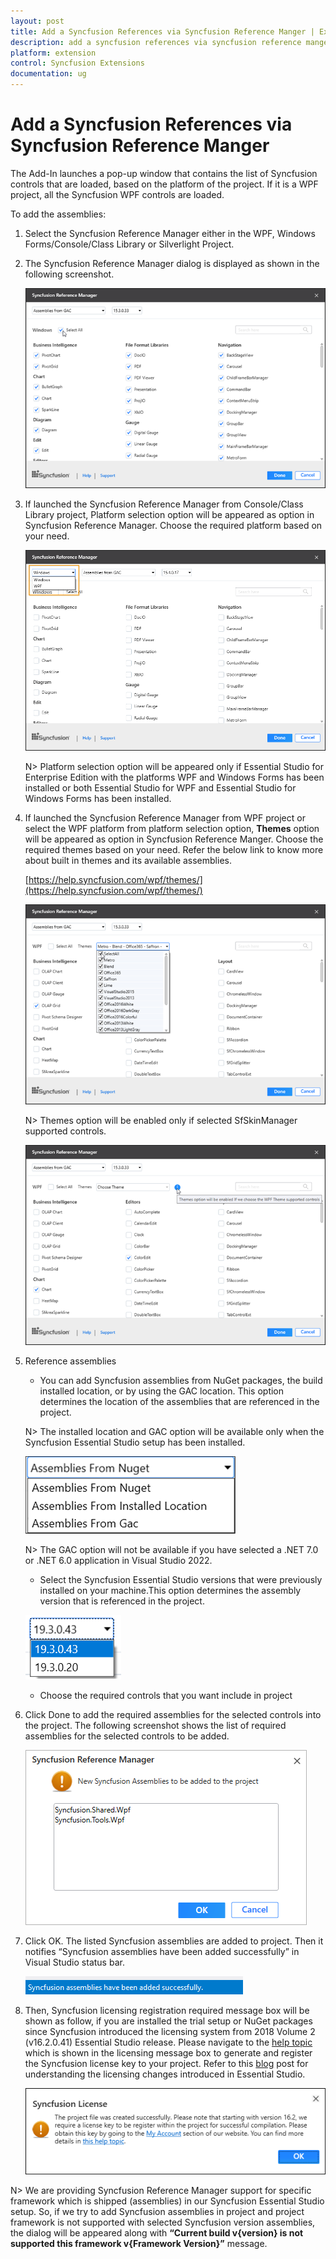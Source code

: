```yaml
---
layout: post
title: Add a Syncfusion References via Syncfusion Reference Manger | Extension | Syncfusion
description: add a syncfusion references via syncfusion reference manger
platform: extension
control: Syncfusion Extensions
documentation: ug
---
```


# Add a Syncfusion References via Syncfusion Reference Manger

The Add-In launches a pop-up window that contains the list of Syncfusion controls that are loaded, based on the platform of the project. If it is a WPF project, all the Syncfusion WPF controls are loaded.

To add the assemblies:

1. Select the Syncfusion Reference Manager either in the WPF, Windows Forms/Console/Class Library or Silverlight Project.
2. The Syncfusion Reference Manager dialog is displayed as shown in the following screenshot.

   ![Syncfusion Reference Manger Wizard](Add-a-Syncfusion-References-via-Syncfusion-Reference-Manger_images/Add-a-Syncfusion-References-via-Syncfusion-Reference-Manger-img1.png)

3. If launched the Syncfusion Reference Manager from Console/Class Library project, Platform selection option will be appeared as option in Syncfusion Reference Manager. Choose the required platform based on your need. 

    ![Platform selection option in Syncfusion Reference Manger](Add-a-Syncfusion-References-via-Syncfusion-Reference-Manger_images/Add-a-Syncfusion-References-via-Syncfusion-Reference-Manger-img6.png)

    N> Platform selection option will be appeared only if Essential Studio for Enterprise Edition with the platforms WPF and Windows Forms has been installed or both Essential Studio for WPF and Essential Studio for Windows Forms has been installed.

4. If launched the Syncfusion Reference Manager from WPF project or select the WPF platform from platform selection option, **Themes** option will be appeared as option in Syncfusion Reference Manger. Choose the required themes based on your need. Refer the below link to know more about built in themes and its available assemblies.

    [https://help.syncfusion.com/wpf/themes/](https://help.syncfusion.com/wpf/themes/)

    ![Themes selection option in Syncfusion Reference Manger](Add-a-Syncfusion-References-via-Syncfusion-Reference-Manger_images/Add-a-Syncfusion-References-via-Syncfusion-Reference-Manger-img4.png)

    N> Themes option will be enabled only if selected SfSkinManager supported controls.

    ![Tooltip information for Syncfusion Reference Manager themes option](Add-a-Syncfusion-References-via-Syncfusion-Reference-Manger_images/Add-a-Syncfusion-References-via-Syncfusion-Reference-Manger-img5.png)

5. Reference assemblies
   * You can add Syncfusion assemblies from NuGet packages, the build installed location, or by using the GAC location. This option determines the location of the assemblies that are referenced in the project.

   N> The installed location and GAC option will be available only when the Syncfusion Essential Studio setup has been installed.

   ![Options for assembly location in Syncfusion Reference Manager](Add-a-Syncfusion-References-via-Syncfusion-Reference-Manger_images/Add-a-Syncfusion-References-via-Syncfusion-Reference-Manger-img8.png)

    N> The GAC option will not be available if you have selected a .NET 7.0 or .NET 6.0 application in Visual Studio 2022.

   * Select the Syncfusion Essential Studio versions that were previously installed on your machine.This option determines the assembly version that is referenced in the project.

   ![Versions for assemblies in Syncfusion Reference Manager](Add-a-Syncfusion-References-via-Syncfusion-Reference-Manger_images/Add-a-Syncfusion-References-via-Syncfusion-Reference-Manger-img9.png)

   * Choose the required controls that you want include in project
6. Click Done to add the required assemblies for the selected controls into the project. The   following screenshot shows the list of required assemblies for 
   the selected controls to be added.

   ![Syncfusion Reference Manager new assemblies add information dialog](Add-a-Syncfusion-References-via-Syncfusion-Reference-Manger_images/Add-a-Syncfusion-References-via-Syncfusion-Reference-Manger-img2.png)

7. Click OK. The listed Syncfusion assemblies are added to project. Then it notifies “Syncfusion assemblies have been added successfully” in Visual Studio status bar.

   ![Syncfusion Reference Manager success status in Visual Studio status bar](Add-a-Syncfusion-References-via-Syncfusion-Reference-Manger_images/Add-a-Syncfusion-References-via-Syncfusion-Reference-Manger-img3.png)

8. Then, Syncfusion licensing registration required message box will be shown as follow, if you are installed the trial setup or NuGet packages since Syncfusion introduced the licensing system from 2018 Volume 2 (v16.2.0.41) Essential Studio release. Please navigate to the [help topic](https://help.syncfusion.com/common/essential-studio/licensing/license-key#how-to-generate-syncfusion-license-key) which is shown in the licensing message box to generate and register the Syncfusion license key to your project. Refer to this [blog](https://blog.syncfusion.com/post/Whats-New-in-2018-Volume-2-Licensing-Changes-in-the-1620x-Version-of-Essential-Studio.aspx) post for understanding the licensing changes introduced in Essential Studio.

   ![Syncfusion license registration required information dialog in Syncfusion Reference Manager](Add-a-Syncfusion-References-via-Syncfusion-Reference-Manger_images/Add-a-Syncfusion-References-via-Syncfusion-Reference-Manger-img7.png)

N> We are providing Syncfusion Reference Manager support for specific framework which is shipped (assemblies) in our Syncfusion Essential Studio setup. So, if we try to add Syncfusion assemblies in project and project framework is not supported with selected Syncfusion version assemblies, the dialog will be appeared along with **“Current build v{version} is not supported this framework v{Framework Version}”** message.






